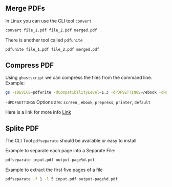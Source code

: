 ## Merge PDFs

In Linux you can use the CLI tool `convert`

```bash
convert file_1.pdf file_2.pdf merged.pdf
```

There is another tool called `pdfunite`

```bash
pdfunite file_1.pdf file_2.pdf merged.pdf
```
## Compress PDF

Using `ghostscript` we can compress the files from the command line. Example: 

```bash
gs -sDEVICE=pdfwrite -dCompatibilityLevel=1.3 -dPDFSETTINGS=/ebook -dNOPAUSE -dQUIET -dBATCH -sOutputFile=output.pdf input.pdf
```

`-dPDFSETTINGS` Options are: `screen` , `ebook`, `prepress`, `printer`, `default`

Here is a link for more info [Link](https://www.digitalocean.com/community/tutorials/reduce-pdf-file-size-in-linux)

## Splite PDF

The CLI Tool `pdfseparate` should be available or easy to install.

Example to separate each page into a Separate File:

```bash
pdfseparate input.pdf output-page%d.pdf
```

Example to extract the first five pages of a file

```bash
pdfseparate -f 1 -l 5 input.pdf output-page%d.pdf
```
